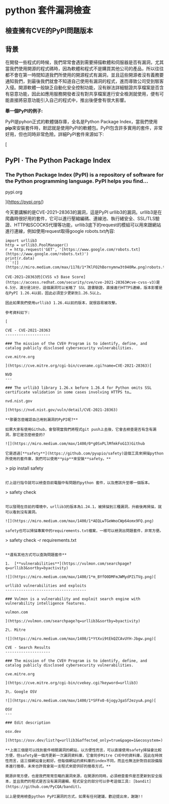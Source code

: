 python 套件漏洞檢查
=============

檢查擁有CVE的PyPI問題版本
----------------

背景
--

在開發一些程式的時候，我們常常會遇到需要掃描軟體和伺服器是否有漏洞，尤其當我們使用開源的程式碼時，因為軟體和程式不是購買其他公司的產品，所以往往都不會在第一時間知道我們所使用的開源程式有漏洞，並且這些開源者沒有義務要通知我們，到最後我們就會不知道自己使用有漏洞的程式，進而導致公司受到駭客入侵。開源軟體一般缺乏自動化安全控制功能，沒有辦法詳細驗證共享檔案是否含有惡意功能，因此如應用服務開發者沒有對共享檔案進行安全檢測就使用，便有可能直接將惡意功能引入自己的程式中，推出後便會有很大影響。

**舉一個PyPI的例子:**

PyPI是pyhon正式的軟體儲存庫，全名是Python Package Index，當我們使用**pip**來安裝套件時，默認就是使用PyPI的軟體包。PyPI包含許多實用的套件，非常好用，但也同時非常危險。詳細PyPI套件來源如下:

[

PyPI · The Python Package Index
-------------------------------

### The Python Package Index (PyPI) is a repository of software for the Python programming language. PyPI helps you find…

pypi.org

](https://pypi.org/)

今天要講解的是CVE-2021–28363的漏洞，這是PyPI urllib3的漏洞。urllib3是在爬蟲時很好用的套件，它可以進行壓縮編碼、連線池、執行緒安全、SSL/TLS驗證、HTTP和SCOCKS代理等功能，urllib3底下的request的模組可以用來跟網站進行連線，例如使用request取得google robots.txt內容:

```
import urllib3  
http = urllib3.PoolManager()  
r = http.request('GET', '[https://www.google.com/robots.txt](https://www.google.com/robots.txt)')  
print(r.data)
```![](https://miro.medium.com/max/1178/1*7KlFO2hBornymnw3t040Rw.png)robots.txt

CVE-2021–28363的[CVSS v3 Base Score](https://access.redhat.com/security/cve/cve-2021-28363#cve-cvss-v3)是6.5分，滿分是10分，這個漏洞可以省略了 SSL 證書驗證，直接進行HTTPS連線，版本影響是在PyPI 1.26.4以前，因此必須至少更新到1.26.5以上。

因此如果我們使用urllib3 1.26.4以前的版本，就很容易被攻擊。

參考資料如下:

[

CVE - CVE-2021-28363
--------------------

### The mission of the CVE® Program is to identify, define, and catalog publicly disclosed cybersecurity vulnerabilities.

cve.mitre.org

](https://cve.mitre.org/cgi-bin/cvename.cgi?name=CVE-2021-28363)[

NVD
---

### The urllib3 library 1.26.x before 1.26.4 for Python omits SSL certificate validation in some cases involving HTTPS to…

nvd.nist.gov

](https://nvd.nist.gov/vuln/detail/CVE-2021-28363)

**那要怎麼確認自己用到漏洞的PyPI呢?**

如果大家有使用Github，會發現當我們將程式git push上去後，它會去檢查是否有含有漏洞，那它是怎麼檢查的?

![](https://miro.medium.com/max/1400/0*g0SxPLlMfmkFoG13)Github

它是透過[**safety**](https://github.com/pyupio/safety)這個工具來掃描python所使用的套件庫，我們可以使用**pip**來安裝**safety。**

```
\> pip install safety
```![](https://miro.medium.com/max/1400/0*rbMtadVqQQ9X0X2b.jpg)safety

打上這行指令就可以檢查目前電腦中有問題的python 套件，以及應該升至哪一個版本。

```
\> safety check
```![](https://miro.medium.com/max/1400/1*PZE7SDtD9FTe1M_yguB_oA.png)

可以發現在目前的環境中，urllib3的版本為1.24.1，被掃描到三種漏洞，升級後再掃描，就可以看到沒有漏洞。

![](https://miro.medium.com/max/1400/1*AEQLwTGeWmoCWp64omx9FQ.png)

safety也可以掃描專案中的requirements.txt檔案，一樣可以檢測出問題套件，非常方便。

```
\> safety check -r requirements.txt
```

**還有其他方式可以查詢問題套件**

1.  [**vulnerabilities**](https://vulmon.com/searchpage?q=urllib3&sortby=byactivity)

![](https://miro.medium.com/max/1400/1*m_BYfO0DMFmJWMydPZiTVg.png)[

urllib3 vulnerabilities and exploits
------------------------------------

### Vulmon is a vulnerability and exploit search engine with vulnerability intelligence features.

vulmon.com

](https://vulmon.com/searchpage?q=urllib3&sortby=byactivity)

2\. Mitre

![](https://miro.medium.com/max/1400/1*YtXvi9tEkQZCAvUYH-Jbgw.png)[

CVE - Search Results
--------------------

### The mission of the CVE® Program is to identify, define, and catalog publicly disclosed cybersecurity vulnerabilities.

cve.mitre.org

](https://cve.mitre.org/cgi-bin/cvekey.cgi?keyword=urllib3)

3\. Google OSV

![](https://miro.medium.com/max/1400/1*SFFx0-6jogyJgaSf2ezyuA.png)[

OSV
---

### Edit description

osv.dev

](https://osv.dev/list?q=urllib3&affected_only=true&page=1&ecosystem=)

**上面三個是可以找到套件相關漏洞的網站，以方便性而言，可以直接使用safety掃描會比較方便，但safety是一個月更新一次漏洞資料庫，它會同步Mitre CVE中的資料庫，因此在時效性而言，這三個網站會比較好。但每個網站的資料庫的index不同，而且也無法針對目前設備版本進行搜尋，未來也許我會寫一支程式來提供好的搜尋方式。**

開源非常方便，也是我們常常忽略的漏洞來源，在開源的同時，必須檢查套件是否更新到安全版本，並且我們的程式是否沒有漏洞邏輯，程式安全的部分可以參考這個工具: [bandit](https://github.com/PyCQA/bandit)。

以上是使用檢查python PyPI漏洞的方式，如果有任何建議，歡迎提出來，謝謝!!
